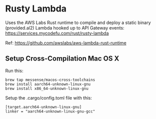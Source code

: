# Rusty Lambda

Uses the AWS Labs Rust runtime to compile and deploy a static binary (provided.al2) Lambda hooked up to API Gateway events:  
https://services.mycodefu.com/rust/rusty-lambda

Ref: https://github.com/awslabs/aws-lambda-rust-runtime


## Setup Cross-Compilation Mac OS X

Run this:
```
brew tap messense/macos-cross-toolchains
brew install aarch64-unknown-linux-gnu
brew install x86_64-unknown-linux-gnu
```

Setup the .cargo/config.toml file with this:
```
[target.aarch64-unknown-linux-gnu]
linker = "aarch64-unknown-linux-gnu-gcc"
```
